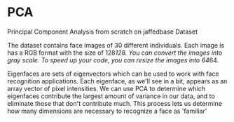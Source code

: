 # PCA
Principal Component Analysis from scratch on jaffedbase Dataset

The dataset contains face images of 30 different individuals. Each image is has a RGB format with the size of 128*128. You can convert the images into gray scale. To speed up your code, you can resize the images into 64*64.

Eigenfaces are sets of eigenvectors which can be used to work with face recognition applications. Each eigenface, as we'll see in a bit, appears as an array vector of pixel intensities. We can use PCA to determine which eigenfaces contribute the largest amount of variance in our data, and to eliminate those that don't contribute much. This process lets us determine how many dimensions are necessary to recognize a face as 'familiar'
